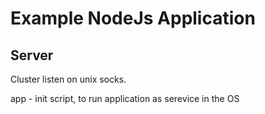 # Example NodeJs Application

## Server

Cluster listen on unix socks.

app - init script, to run application as serevice in the OS


